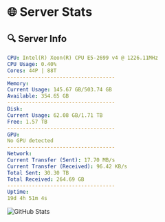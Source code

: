 # 🌐 Server Stats
## 🔍 Server Info
```yaml
CPU: Intel(R) Xeon(R) CPU E5-2699 v4 @ 1226.11MHz
CPU Usage: 0.40%
Cores: 44P | 88T
-----------------------------------
Memory:
Current Usage: 145.67 GB/503.74 GB
Available: 354.65 GB
-----------------------------------
Disk:
Current Usage: 62.08 GB/1.71 TB
Free: 1.57 TB
-----------------------------------
GPU:
No GPU detected
-----------------------------------
Network:
Current Transfer (Sent): 17.70 MB/s
Current Transfer (Received): 96.42 KB/s
Total Sent: 30.30 TB
Total Received: 264.69 GB
-----------------------------------
Uptime:
19d 4h 51m 4s
```
![GitHub Stats](https://img.shields.io/badge/Updated-2025-03-27_02:13:53-blue)